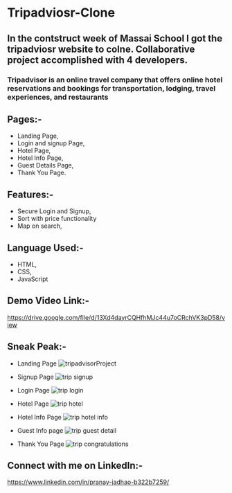 # Tripadviosr-Clone

## In the contstruct week of Massai School I got the tripadviosr website to colne. Collaborative project accomplished with 4 developers.

### Tripadvisor is an online travel company that offers online hotel reservations and bookings for transportation, lodging, travel experiences, and restaurants

## Pages:-    
- Landing Page,
- Login and signup Page,
- Hotel Page,
- Hotel Info Page,
- Guest Details Page,
- Thank You Page.

## Features:-
- Secure Login and Signup,
- Sort with price functionality
- Map on search,


## Language Used:-
- HTML,
- CSS,
- JavaScript

## Demo Video Link:-
https://drive.google.com/file/d/13Xd4dayrCQHfhMJc44u7oCRchVK3pD58/view

## Sneak Peak:-

- Landing Page
![tripadvisorProject](https://user-images.githubusercontent.com/107978823/207081884-03e67bfe-a988-474c-afc2-5af27300fe0c.png)


- Signup Page
![trip signup](https://user-images.githubusercontent.com/107978823/207082265-9519f926-f6c0-4a28-a3e2-e4fe4f504dc2.png)

- Login Page
![trip login](https://user-images.githubusercontent.com/107978823/207082278-ce0f05ca-fe59-491c-89d6-228798632e95.png)


- Hotel Page
![trip hotel](https://user-images.githubusercontent.com/107978823/207082314-9f11c32b-daa6-4077-bf6b-aa6ccdaf634c.png)


- Hotel Info Page
![trip hotel info](https://user-images.githubusercontent.com/107978823/207082380-5018bf6c-2c75-4cfd-b863-80cc39620659.png)


- Guest Info page
![trip guest detail](https://user-images.githubusercontent.com/107978823/207082509-abf48321-312d-428a-bc54-cfa30bdb4369.png)

- Thank You Page
![trip congratulations ](https://user-images.githubusercontent.com/107978823/207082618-7d4df23b-5858-410b-9ec7-bd31a48c961f.png)



## Connect with me on LinkedIn:-
https://www.linkedin.com/in/pranay-jadhao-b322b7259/





